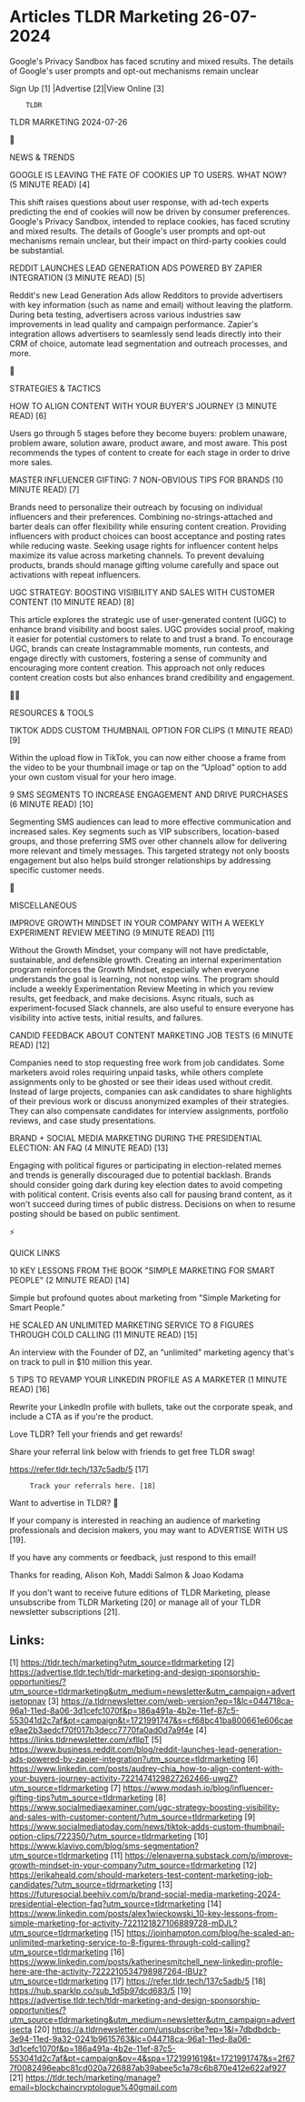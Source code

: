 # Articles TLDR Marketing 26-07-2024

Google's Privacy Sandbox has faced scrutiny and mixed results. The
details of Google's user prompts and opt-out mechanisms remain
unclear  

 Sign Up [1] |Advertise [2]|View Online [3] 

		TLDR 

TLDR MARKETING 2024-07-26

📱 

NEWS & TRENDS

 GOOGLE IS LEAVING THE FATE OF COOKIES UP TO USERS. WHAT NOW? (5
MINUTE READ) [4] 

 This shift raises questions about user response, with ad-tech experts
predicting the end of cookies will now be driven by consumer
preferences. Google's Privacy Sandbox, intended to replace cookies,
has faced scrutiny and mixed results. The details of Google's user
prompts and opt-out mechanisms remain unclear, but their impact on
third-party cookies could be substantial. 

 REDDIT LAUNCHES LEAD GENERATION ADS POWERED BY ZAPIER INTEGRATION (3
MINUTE READ) [5] 

 Reddit's new Lead Generation Ads allow Redditors to provide
advertisers with key information (such as name and email) without
leaving the platform. During beta testing, advertisers across various
industries saw improvements in lead quality and campaign performance.
Zapier's integration allows advertisers to seamlessly send leads
directly into their CRM of choice, automate lead segmentation and
outreach processes, and more. 

🚀 

STRATEGIES & TACTICS

 HOW TO ALIGN CONTENT WITH YOUR BUYER'S JOURNEY (3 MINUTE READ) [6] 

 Users go through 5 stages before they become buyers: problem unaware,
problem aware, solution aware, product aware, and most aware. This
post recommends the types of content to create for each stage in order
to drive more sales. 

 MASTER INFLUENCER GIFTING: 7 NON-OBVIOUS TIPS FOR BRANDS (10 MINUTE
READ) [7] 

 Brands need to personalize their outreach by focusing on individual
influencers and their preferences. Combining no-strings-attached and
barter deals can offer flexibility while ensuring content creation.
Providing influencers with product choices can boost acceptance and
posting rates while reducing waste. Seeking usage rights for
influencer content helps maximize its value across marketing channels.
To prevent devaluing products, brands should manage gifting volume
carefully and space out activations with repeat influencers. 

 UGC STRATEGY: BOOSTING VISIBILITY AND SALES WITH CUSTOMER CONTENT (10
MINUTE READ) [8] 

 This article explores the strategic use of user-generated content
(UGC) to enhance brand visibility and boost sales. UGC provides social
proof, making it easier for potential customers to relate to and trust
a brand. To encourage UGC, brands can create Instagrammable moments,
run contests, and engage directly with customers, fostering a sense of
community and encouraging more content creation. This approach not
only reduces content creation costs but also enhances brand
credibility and engagement. 

🧑‍💻 

RESOURCES & TOOLS

 TIKTOK ADDS CUSTOM THUMBNAIL OPTION FOR CLIPS (1 MINUTE READ) [9] 

 Within the upload flow in TikTok, you can now either choose a frame
from the video to be your thumbnail image or tap on the “Upload”
option to add your own custom visual for your hero image. 

 9 SMS SEGMENTS TO INCREASE ENGAGEMENT AND DRIVE PURCHASES (6 MINUTE
READ) [10] 

 Segmenting SMS audiences can lead to more effective communication and
increased sales. Key segments such as VIP subscribers, location-based
groups, and those preferring SMS over other channels allow for
delivering more relevant and timely messages. This targeted strategy
not only boosts engagement but also helps build stronger relationships
by addressing specific customer needs. 

🎁 

MISCELLANEOUS

 IMPROVE GROWTH MINDSET IN YOUR COMPANY WITH A WEEKLY EXPERIMENT
REVIEW MEETING (9 MINUTE READ) [11] 

 Without the Growth Mindset, your company will not have predictable,
sustainable, and defensible growth. Creating an internal
experimentation program reinforces the Growth Mindset, especially when
everyone understands the goal is learning, not nonstop wins. The
program should include a weekly Experimentation Review Meeting in
which you review results, get feedback, and make decisions. Async
rituals, such as experiment-focused Slack channels, are also useful to
ensure everyone has visibility into active tests, initial results, and
failures. 

 CANDID FEEDBACK ABOUT CONTENT MARKETING JOB TESTS (6 MINUTE READ)
[12] 

 Companies need to stop requesting free work from job candidates. Some
marketers avoid roles requiring unpaid tasks, while others complete
assignments only to be ghosted or see their ideas used without credit.
Instead of large projects, companies can ask candidates to share
highlights of their previous work or discuss anonymized examples of
their strategies. They can also compensate candidates for interview
assignments, portfolio reviews, and case study presentations. 

 BRAND + SOCIAL MEDIA MARKETING DURING THE PRESIDENTIAL ELECTION: AN
FAQ (4 MINUTE READ) [13] 

 Engaging with political figures or participating in election-related
memes and trends is generally discouraged due to potential backlash.
Brands should consider going dark during key election dates to avoid
competing with political content. Crisis events also call for pausing
brand content, as it won't succeed during times of public distress.
Decisions on when to resume posting should be based on public
sentiment. 

⚡ 

QUICK LINKS

 10 KEY LESSONS FROM THE BOOK "SIMPLE MARKETING FOR SMART PEOPLE" (2
MINUTE READ) [14] 

 Simple but profound quotes about marketing from "Simple Marketing for
Smart People." 

 HE SCALED AN UNLIMITED MARKETING SERVICE TO 8 FIGURES THROUGH COLD
CALLING (11 MINUTE READ) [15] 

 An interview with the Founder of DZ, an “unlimited” marketing
agency that's on track to pull in $10 million this year. 

 5 TIPS TO REVAMP YOUR LINKEDIN PROFILE AS A MARKETER (1 MINUTE READ)
[16] 

 Rewrite your LinkedIn profile with bullets, take out the corporate
speak, and include a CTA as if you're the product. 

Love TLDR? Tell your friends and get rewards!

 Share your referral link below with friends to get free TLDR swag! 

 https://refer.tldr.tech/137c5adb/5 [17] 

		 Track your referrals here. [18] 

Want to advertise in TLDR? 📰

 If your company is interested in reaching an audience of marketing
professionals and decision makers, you may want to ADVERTISE WITH US
[19]. 

 If you have any comments or feedback, just respond to this email! 

Thanks for reading, 
Alison Koh, Maddi Salmon & Joao Kodama 

If you don't want to receive future editions of TLDR Marketing, please
unsubscribe from TLDR Marketing [20] or manage all of your TLDR
newsletter subscriptions [21]. 

 

Links:
------
[1] https://tldr.tech/marketing?utm_source=tldrmarketing
[2] https://advertise.tldr.tech/tldr-marketing-and-design-sponsorship-opportunities/?utm_source=tldrmarketing&utm_medium=newsletter&utm_campaign=advertisetopnav
[3] https://a.tldrnewsletter.com/web-version?ep=1&lc=044718ca-96a1-11ed-8a06-3d1cefc1070f&p=186a491a-4b2e-11ef-87c5-553041d2c7af&pt=campaign&t=1721991747&s=cf68bc41ba800661e606caee9ae2b3aedcf70f017b3decc7770fa0ad0d7a9f4e
[4] https://links.tldrnewsletter.com/xfllpT
[5] https://www.business.reddit.com/blog/reddit-launches-lead-generation-ads-powered-by-zapier-integration?utm_source=tldrmarketing
[6] https://www.linkedin.com/posts/audrey-chia_how-to-align-content-with-your-buyers-journey-activity-7221474129827262466-uwgZ?utm_source=tldrmarketing
[7] https://www.modash.io/blog/influencer-gifting-tips?utm_source=tldrmarketing
[8] https://www.socialmediaexaminer.com/ugc-strategy-boosting-visibility-and-sales-with-customer-content/?utm_source=tldrmarketing
[9] https://www.socialmediatoday.com/news/tiktok-adds-custom-thumbnail-option-clips/722350/?utm_source=tldrmarketing
[10] https://www.klaviyo.com/blog/sms-segmentation?utm_source=tldrmarketing
[11] https://elenaverna.substack.com/p/improve-growth-mindset-in-your-company?utm_source=tldrmarketing
[12] https://erikaheald.com/should-marketers-test-content-marketing-job-candidates/?utm_source=tldrmarketing
[13] https://futuresocial.beehiiv.com/p/brand-social-media-marketing-2024-presidential-election-faq?utm_source=tldrmarketing
[14] https://www.linkedin.com/posts/alex1wieckowski_10-key-lessons-from-simple-marketing-for-activity-7221121827106889728-mDJL?utm_source=tldrmarketing
[15] https://joinhampton.com/blog/he-scaled-an-unlimited-marketing-service-to-8-figures-through-cold-calling?utm_source=tldrmarketing
[16] https://www.linkedin.com/posts/katherinesmitchell_new-linkedin-profile-here-are-the-activity-7222210534798987264-lBUz?utm_source=tldrmarketing
[17] https://refer.tldr.tech/137c5adb/5
[18] https://hub.sparklp.co/sub_1d5b97dcd683/5
[19] https://advertise.tldr.tech/tldr-marketing-and-design-sponsorship-opportunities/?utm_source=tldrmarketing&utm_medium=newsletter&utm_campaign=advertisecta
[20] https://a.tldrnewsletter.com/unsubscribe?ep=1&l=7dbdbdcb-3e94-11ed-9a32-0241b9615763&lc=044718ca-96a1-11ed-8a06-3d1cefc1070f&p=186a491a-4b2e-11ef-87c5-553041d2c7af&pt=campaign&pv=4&spa=1721991619&t=1721991747&s=2f677f0082496eabc81cd020a726887ab39abee5c1a78c6b870e412e622af927
[21] https://tldr.tech/marketing/manage?email=blockchaincryptologue%40gmail.com
